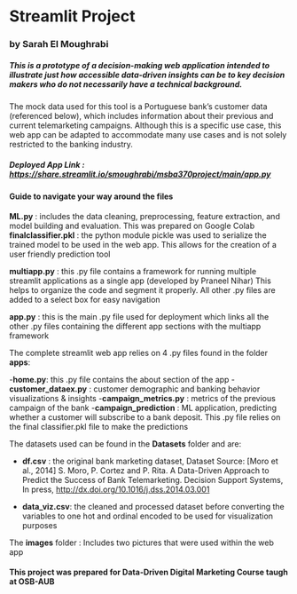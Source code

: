 # Streamlit Project 
### by Sarah El Moughrabi

##### This is a prototype of a decision-making web application intended to illustrate just how accessible data-driven insights can be to key decision makers who do not necessarily have a technical background. 

The mock data used for this tool is a Portuguese bank’s customer data (referenced below), which includes information about their previous and current telemarketing campaigns. Although this is a specific use case, this web app can be adapted to accommodate many use cases and is not solely restricted to the banking industry.

##### Deployed App Link : https://share.streamlit.io/smoughrabi/msba370project/main/app.py 


#### Guide to navigate your way around the files

**ML.py** : includes the data cleaning, preprocessing, feature extraction, and model building and evaluation. This was prepared on Google Colab
**finalclassifier.pkl** : the python module pickle was used to serialize the trained model to be used in the web app. This allows for the creation of a user friendly prediction tool

**multiapp.py** : this .py file contains a framework for running multiple streamlit applications as a single app (developed by Praneel Nihar) This helps to organize the code and segment it properly. All other .py files are added to a select box for easy navigation

**app.py** : this is the main .py file used for deployment which links all the other .py files containing the different app sections with the multiapp framework

The complete streamlit web app relies on 4 .py files found in the folder **apps**: 

-**home.py**: this .py file contains the about section of the app
-**customer_dataex.py** : customer demographic and banking behavior visualizations & insights
-**campaign_metrics.py** : metrics of the previous campaign of the bank
-**campaign_prediction** : ML application, predicting whether a customer will subscribe to a bank deposit. This .py file relies on the final classifier.pkl file to make the predictions 


The datasets used can be found in the **Datasets** folder and are: 

- **df.csv** : the original bank marketing dataset, Dataset Source: [Moro et al., 2014] S. Moro, P. Cortez and P. Rita. A Data-Driven Approach to Predict the Success of Bank Telemarketing. Decision Support Systems, In press, http://dx.doi.org/10.1016/j.dss.2014.03.001

- **data_viz.csv**: the cleaned and processed dataset before converting the variables to one hot and ordinal encoded to be used for visualization purposes

The **images** folder : Includes two pictures that were used within the web app 

#### This project was prepared for Data-Driven Digital Marketing Course taugh at OSB-AUB
